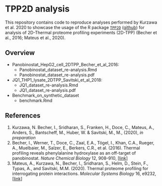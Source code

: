 # TPP2D analysis

This repository contains code to reproduce analyses performed by Kurzawa et al. 2020 to showcase the usage of the R package [`TPP2D`](https://bioconductor.org/packages/release/bioc/html/TPP2D.html) ([github](https://github.com/nkurzaw/TPP2D)) for analysis of 2D-Thermal proteome profiling experiments (2D-TPP) (Becher et al., 2016; Mateus et al., 2020).      

## Overview
- Panobinostat_HepG2_cell_2DTPP_Becher_et_al_2016:
    - Panobinostat_dataset_re-analysis.Rmd
    - Panobinostat_dataset_re-analysis.pdf
- JQ1_THP1_lysate_2DTPP_Savitski_et_al_2018:
    - JQ1_dataset_re-analysis.Rmd
    - JQ1_dataset_re-analysis.pdf
- Benchmark_on_synthetic_dataset
    - benchmark.Rmd

## References

1. Kurzawa, N. Becher, I., Sridharan, S., Franken, H., Doce, C., Mateus, A., Anders, S., Bantscheff, M., Huber, W. & Savitski, M., M., (2020), *in preparation*
2. Becher, I., Werner, T., Doce, C., Zaal, E.A., Tögel, I., Khan, C.A., Rueger, A., Muelbaier, M., Salzer, E., Berkers, C.R., et al. (2016). Thermal profiling reveals phenylalanine hydroxylase as an off-target of panobinostat. *Nature Chemical Biology* 12, 908–910, [[link]](https://www.nature.com/articles/nchembio.2185)
3. Mateus, A., Kurzawa, N., Becher, I., Sridharan, S., Helm, D., Stein, F., Typas, A., and Savitski, M.M. (2020). Thermal proteome profiling for interrogating protein interactions. *Molecular Systems Biology* 16, e9232,  [[link]](https://www.embopress.org/doi/10.15252/msb.20199232)
